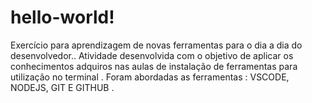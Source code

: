 # hello-world!
Exercício para aprendizagem de novas ferramentas para o dia a dia do desenvolvedor..
Atividade desenvolvida com o objetivo de aplicar os conhecimentos adquiros nas aulas de instalação de ferramentas para utilização no terminal .
Foram abordadas as ferramentas : VSCODE, NODEJS, GIT E GITHUB .
